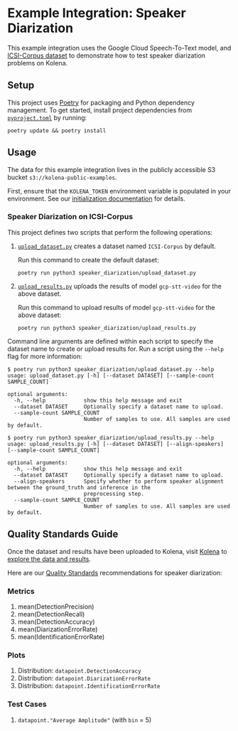 # Example Integration: Speaker Diarization

This example integration uses the Google Cloud Speech-To-Text model,
and [ICSI-Corpus dataset](https://groups.inf.ed.ac.uk/ami/icsi/) to demonstrate how to test speaker diarization problems
on Kolena.

## Setup

This project uses [Poetry](https://python-poetry.org/) for packaging and Python dependency management. To get started,
install project dependencies from [`pyproject.toml`](./pyproject.toml) by running:

```shell
poetry update && poetry install
```

## Usage

The data for this example integration lives in the publicly accessible S3 bucket `s3://kolena-public-examples`.

First, ensure that the `KOLENA_TOKEN` environment variable is populated in your environment. See our
[initialization documentation](https://docs.kolena.io/installing-kolena/#initialization) for details.

### Speaker Diarization on ICSI-Corpus

This project defines two scripts that perform the following operations:

1. [`upload_dataset.py`](speaker_diarization/upload_dataset.py) creates a dataset named
   `ICSI-Corpus` by default.

   Run this command to create the default dataset:
    ```shell
    poetry run python3 speaker_diarization/upload_dataset.py
    ```

2. [`upload_results.py`](speaker_diarization/upload_results.py) uploads the results of model
   `gcp-stt-video` for the above dataset.

   Run this command to upload results of model `gcp-stt-video` for the above dataset:
    ```shell
    poetry run python3 speaker_diarization/upload_results.py
    ```

Command line arguments are defined within each script to specify the dataset name to create or
upload results for. Run a script using the `--help` flag for more information:

```shell
$ poetry run python3 speaker_diarization/upload_dataset.py --help
usage: upload_dataset.py [-h] [--dataset DATASET] [--sample-count SAMPLE_COUNT]

optional arguments:
  -h, --help            show this help message and exit
  --dataset DATASET     Optionally specify a dataset name to upload.
  --sample-count SAMPLE_COUNT
                        Number of samples to use. All samples are used by default.

$ poetry run python3 speaker_diarization/upload_results.py --help
usage: upload_results.py [-h] [--dataset DATASET] [--align-speakers] [--sample-count SAMPLE_COUNT]

optional arguments:
  -h, --help            show this help message and exit
  --dataset DATASET     Optionally specify a dataset name to upload.
  --align-speakers      Specify whether to perform speaker alignment between the ground_truth and inference in the
                        preprocessing step.
  --sample-count SAMPLE_COUNT
                        Number of samples to use. All samples are used by default.
```

## Quality Standards Guide

Once the dataset and results have been uploaded to Kolena, visit [Kolena](https://app.kolena.io/redirect/) to
[explore the data and results](https://docs.kolena.io/dataset/quickstart/#step-3-explore-data-and-results).

Here are our [Quality Standards](https://docs.kolena.io/dataset/core-concepts/quality-standard/) recommendations for
speaker diarization:

### Metrics

1. mean(DetectionPrecision)
2. mean(DetectionRecall)
3. mean(DetectionAccuracy)
4. mean(DiarizationErrorRate)
5. mean(IdentificationErrorRate)

### Plots

1. Distribution: `datapoint.DetectionAccuracy`
2. Distribution: `datapoint.DiarizationErrorRate`
3. Distribution: `datapoint.IdentificationErrorRate`

### Test Cases

1. `datapoint."Average Amplitude"` (with `bin` = 5)
